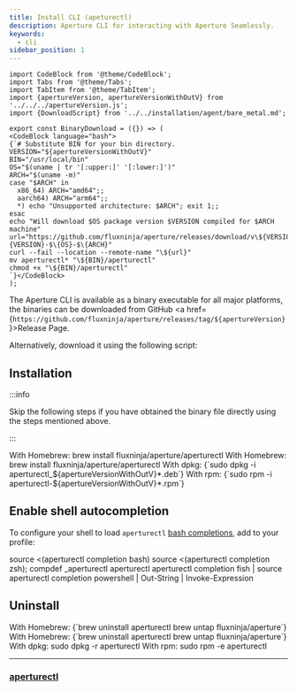 ```yaml
---
title: Install CLI (apeturectl)
description: Aperture CLI for interacting with Aperture Seamlessly.
keywords:
  - cli
sidebar_position: 1
---
```


```mdx-code-block
import CodeBlock from '@theme/CodeBlock';
import Tabs from '@theme/Tabs';
import TabItem from '@theme/TabItem';
import {apertureVersion, apertureVersionWithOutV} from '../../../apertureVersion.js';
import {DownloadScript} from '../../installation/agent/bare_metal.md';
```

```mdx-code-block
export const BinaryDownload = ({}) => (
<CodeBlock language="bash">
{`# Substitute BIN for your bin directory.
VERSION="${apertureVersionWithOutV}"
BIN="/usr/local/bin"
OS="$(uname | tr '[:upper:]' '[:lower:]')"
ARCH="$(uname -m)"
case "$ARCH" in
  x86_64) ARCH="amd64";;
  aarch64) ARCH="arm64";;
  *) echo "Unsupported architecture: $ARCH"; exit 1;;
esac
echo "Will download $OS package version $VERSION compiled for $ARCH machine"
url="https://github.com/fluxninja/aperture/releases/download/v\${VERSION}/aperturectl-$\{VERSION}-$\{OS}-$\{ARCH}"
curl --fail --location --remote-name "\${url}"
mv aperturectl* "\${BIN}/aperturectl"
chmod +x "\${BIN}/aperturectl"
`}</CodeBlock>
);
```

The Aperture CLI is available as a binary executable for all major platforms,
the binaries can be downloaded from GitHub <a
href={`https://github.com/fluxninja/aperture/releases/tag/${apertureVersion}`}>Release
Page</a>.

Alternatively, download it using the following script:

<Tabs groupId="packageManager" queryString>
  <TabItem value="dpkg" label="dpkg">
    <DownloadScript packager="deb" arch="amd64" archSeparator="_" versionSeparator="_" component="aperturectl" />
  </TabItem>
  <TabItem value="rpm" label="rpm">
    <DownloadScript packager="rpm" arch="x86_64" archSeparator="." versionSeparator="-" component="aperturectl" />
  </TabItem>
  <TabItem value="binary" label="binary">
    <BinaryDownload  />
  </TabItem>
</Tabs>

## Installation

:::info

Skip the following steps if you have obtained the binary file directly using the
steps mentioned above.

:::

<!-- vale off -->

<Tabs groupId="setup" queryString>
<TabItem value="macOS" label="macOS">
With Homebrew:
<CodeBlock language="bash">
brew install fluxninja/aperture/aperturectl
</CodeBlock>
</TabItem>
<TabItem value="Linux" label="Linux">
With Homebrew:
<CodeBlock language="bash">
brew install fluxninja/aperture/aperturectl
</CodeBlock>
With dpkg:
<CodeBlock language="bash">
{`sudo dpkg -i aperturectl_${apertureVersionWithOutV}*.deb`}
</CodeBlock>
With rpm:
<CodeBlock language="bash">
{`sudo rpm -i aperturectl-${apertureVersionWithOutV}*.rpm`}
</CodeBlock>
</TabItem>
</Tabs>

<!-- vale on -->

## Enable shell autocompletion

To configure your shell to load `aperturectl`
[bash completions](/reference/aperturectl/completion/completion.md), add to your
profile:

<Tabs>
<TabItem value="bash" label="bash">
<CodeBlock language="bash">
source &lt;(aperturectl completion bash)
</CodeBlock>
</TabItem>
<TabItem value="zsh" label="zsh">
<CodeBlock language="zsh">
source &lt;(aperturectl completion zsh); compdef _aperturectl aperturectl
</CodeBlock>
</TabItem>
<TabItem value="fish" label="fish">
<CodeBlock language="fish">
aperturectl completion fish | source
</CodeBlock>
</TabItem>
<TabItem value="powershell" label="powershell">
<CodeBlock language="powershell">
aperturectl completion powershell | Out-String | Invoke-Expression
</CodeBlock>
</TabItem>
</Tabs>

## Uninstall

<!-- vale off -->
<Tabs groupId="setup" queryString>
<TabItem value="macOS" label="macOS">
With Homebrew:
<CodeBlock language="bash">
{`brew uninstall aperturectl
brew untap fluxninja/aperture`}
</CodeBlock>
</TabItem>
<TabItem value="Linux" label="Linux">
With Homebrew:
<CodeBlock language="bash">
{`brew uninstall aperturectl
brew untap fluxninja/aperture`}
</CodeBlock>
With dpkg:
<CodeBlock language="bash">
sudo dpkg -r aperturectl
</CodeBlock>
With rpm:
<CodeBlock language="bash">
sudo rpm -e aperturectl
</CodeBlock>
</TabItem></Tabs>

<!-- vale on -->

---

### [aperturectl](/reference/aperturectl/aperturectl.md)
